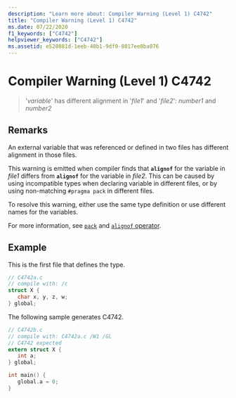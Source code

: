 ```yaml
---
description: "Learn more about: Compiler Warning (Level 1) C4742"
title: "Compiler Warning (Level 1) C4742"
ms.date: 07/22/2020
f1_keywords: ["C4742"]
helpviewer_keywords: ["C4742"]
ms.assetid: e520881d-1eeb-48b1-9df0-8017ee8ba076
---
```

# Compiler Warning (Level 1) C4742

> '*variable*' has different alignment in '*file1*' and '*file2*': *number1* and *number2*

## Remarks

An external variable that was referenced or defined in two files has different alignment in those files.

This warning is emitted when compiler finds that **`alignof`** for the variable in *file1* differs from **`alignof`** for the variable in *file2*. This can be caused by using incompatible types when declaring variable in different files, or by using non-matching `#pragma pack` in different files.

To resolve this warning, either use the same type definition or use different names for the variables.

For more information, see [`pack`](../../preprocessor/pack.md) and [`alignof` operator](../../cpp/alignof-operator.md).

## Example

This is the first file that defines the type.

```c
// C4742a.c
// compile with: /c
struct X {
   char x, y, z, w;
} global;
```

The following sample generates C4742.

```c
// C4742b.c
// compile with: C4742a.c /W1 /GL
// C4742 expected
extern struct X {
   int a;
} global;

int main() {
   global.a = 0;
}
```
